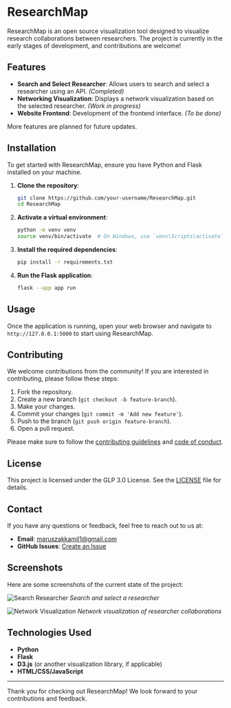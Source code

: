 **ResearchMap**
=====

ResearchMap is an open source visualization tool designed to visualize research collaborations between researchers. The project is currently in the early stages of development, and contributions are welcome!

## Features

- **Search and Select Researcher**: Allows users to search and select a researcher using an API. *(Completed)*
- **Networking Visualization**: Displays a network visualization based on the selected researcher. *(Work in progress)*
- **Website Frontend**: Development of the frontend interface. *(To be done)*

More features are planned for future updates.

## Installation

To get started with ResearchMap, ensure you have Python and Flask installed on your machine.

1. **Clone the repository**:
    ```bash
    git clone https://github.com/your-username/ResearchMap.git
    cd ResearchMap
    ```

2. **Activate a virtual environment**:
    ```bash
    python -m venv venv
    source venv/bin/activate  # On Windows, use `venv\Scripts\activate`
    ```

3. **Install the required dependencies**:
    ```bash
    pip install -r requirements.txt
    ```

4. **Run the Flask application**:
    ```bash
    flask --app app run
    ```

## Usage

Once the application is running, open your web browser and navigate to `http://127.0.0.1:5000` to start using ResearchMap.

## Contributing

We welcome contributions from the community! If you are interested in contributing, please follow these steps:

1. Fork the repository.
2. Create a new branch (`git checkout -b feature-branch`).
3. Make your changes.
4. Commit your changes (`git commit -m 'Add new feature'`).
5. Push to the branch (`git push origin feature-branch`).
6. Open a pull request.

Please make sure to follow the [contributing guidelines](CONTRIBUTING.md) and [code of conduct](CODE_OF_CONDUCT.md).

## License

This project is licensed under the GLP 3.0 License. See the [LICENSE](LICENSE) file for details.

## Contact

If you have any questions or feedback, feel free to reach out to us at:

- **Email**: maruszakkamil1@gmail.com
- **GitHub Issues**: [Create an Issue](https://github.com/your-username/ResearchMap/issues)

## Screenshots

Here are some screenshots of the current state of the project:

![Search Researcher](https://github.com/DonKamilo00/ResearchMap/blob/main/Screenshot%202024-07-21%20114805.png)
*Search and select a researcher*

![Network Visualization](https://github.com/DonKamilo00/ResearchMap/blob/main/Screenshot%202024-07-21%20114923.png)
*Network visualization of researcher collaborations*

## Technologies Used

- **Python**
- **Flask**
- **D3.js** (or another visualization library, if applicable)
- **HTML/CSS/JavaScript**

---

Thank you for checking out ResearchMap! We look forward to your contributions and feedback.
